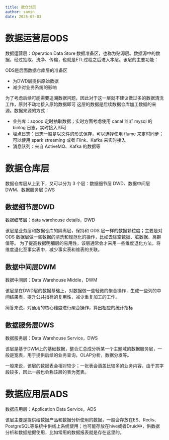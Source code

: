 ```yaml
title: 数仓分层
author: samin
date: 2025-05-03
```

# 数据运营层ODS

数据运营层：Operation Data Store 数据准备区，也称为贴源层。数据源中的数据，经过抽取、洗净、传输，也就是ETL过程之后进入本层。该层的主要功能：

ODS是后面数据仓库层的准备区
- 为DWD层提供原始数据
- 减少对业务系统的影响

为了考虑后续可能需要追溯数据问题，因此对于这一层就不建议做过多的数据清洗工作，原封不动地接入原始数据即可
这层的数据是后续数据仓库加工数据的来源。数据来源的方式：

- 业务库：sqoop 定时抽取数据；实时方面考虑使用 canal 监听 mysql 的 binlog 日志，实时接入即可
- 埋点日志：日志一般是以文件的形式保存，可以选择使用 flume 来定时同步；可以使用 spark streaming 或者 Flink、Kafka 来实时接入
- 消息队列：来自 ActiveMQ、Kafka 的数据等

# 数据仓库层

数据仓库层从上到下，又可以分为 3 个层：数据细节层 DWD、数据中间层 DWM、数据服务层 DWS

## 数据细节层DWD

数据细节层：data warehouse details，DWD

该层是业务层和数据仓库的隔离层，保持和 ODS 层一样的数据颗粒度；主要是对 ODS 数据层做一些数据的清洗和规范化的操作，比如去除空数据、脏数据、离群值等。
为了提高数据明细层的易用性，该层通常会才采用一些维度退化方法，将维度退化至事实表中，减少事实表和维表的关联。

## 数据中间层DWM

数据中间层：Data Warehouse Middle，DWM

该层是在DWD层的数据基础上，对数据做一些轻微的聚合操作，生成一些列的中间结果表，提升公共指标的复用性，减少重复加工的工作。

简答来说，对通用的核心维度进行聚合操作，算出相应的统计指标

## 数据服务层DWS

数据服务层：Data Warehouse Service，DWS

该层是基于DWM上的基础数据，整合汇总成分析某一个主题域的数据服务层，一般是宽表，用于提供后续的业务查询，OLAP分析，数据分发等。

一般来说，该层的数据表会相对较少；一张表会涵盖比较多的业务内容，由于其字段较多，因此一般也会称该层的表为宽表。

# 数据应用层ADS

数据应用层：Application Data Service，ADS

该层主要是提供给数据产品和数据分析使用的数据，一般会存放在ES、Redis、PostgreSQL等系统中供线上系统使用；也可能存放在hive或者Druid中，供数据分析和数据挖掘使用，比如常用的数据报表就是存在这里的。